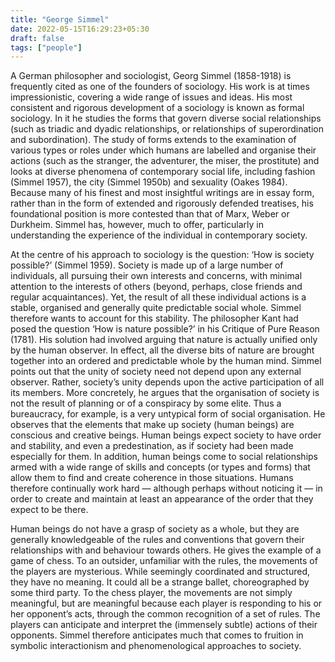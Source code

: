 ```yaml
---
title: "George Simmel"
date: 2022-05-15T16:29:23+05:30
draft: false
tags: ["people"]
---
```


A German philosopher and sociologist, Georg Simmel (1858-1918) is frequently cited as one of the founders of sociology. His work is at times impressionistic, covering a wide range of issues and ideas. His most consistent and rigorous development of a sociology is known as formal sociology. In it he studies the forms that govern diverse social relationships (such as triadic and dyadic relationships, or relationships of superordination and subordination). The study of forms extends to the examination of various types or roles under which humans are labelled and organise their actions (such as the stranger, the adventurer, the miser, the prostitute) and looks at diverse phenomena of contemporary social life, including fashion (Simmel 1957), the city (Simmel 1950b) and sexuality (Oakes 1984). Because many of his finest and most insightful writings are in essay form, rather than in the form of extended and rigorously defended treatises, his foundational position is more contested than that of Marx, Weber or Durkheim. Simmel has, however, much to offer, particularly in understanding the experience of the individual in contemporary society.

At the centre of his approach to sociology is the question: ‘How is society possible?’ (Simmel 1959). Society is made up of a large number of individuals, all pursuing their own interests and concerns, with minimal attention to the interests of others (beyond, perhaps, close friends and regular acquaintances). Yet, the result of all these individual actions is a stable, organised and generally quite predictable social whole. Simmel therefore wants to account for this stability. The philosopher Kant had posed the question ‘How is nature possible?’ in his Critique of Pure Reason (1781). His solution had involved arguing that nature is actually unified only by the human observer. In effect, all the diverse bits of nature are brought together into an ordered and predictable whole by the human mind. Simmel points out that the unity of society need not depend upon any external observer. Rather, society’s unity depends upon the active participation of all its members. More concretely, he argues that the organisation of society is not the result of planning or of a conspiracy by some elite. Thus a bureaucracy, for example, is a very untypical form of social organisation. He observes that the elements that make up society (human beings) are conscious and creative beings. Human beings expect society to have order and stability, and even a predestination, as if society had been made especially for them. In addition, human beings come to social relationships armed with a wide range of skills and concepts (or types and forms) that allow them to find and create coherence in those situations. Humans therefore continually work hard — although perhaps without noticing it — in order to create and maintain at least an appearance of the order that they expect to be there.

Human beings do not have a grasp of society as a whole, but they are generally knowledgeable of the rules and conventions that govern their relationships with and behaviour towards others. He gives the example of a game of chess. To an outsider, unfamiliar with the rules, the movements of the players are mysterious. While seemingly coordinated and structured, they have no meaning. It could all be a strange ballet, choreographed by some third party. To the chess player, the movements are not simply meaningful, but are meaningful because each player is responding to his or her opponent’s acts, through the common recognition of a set of rules. The players can anticipate and interpret the (immensely subtle) actions of their opponents. Simmel therefore anticipates much that comes to fruition in symbolic interactionism and phenomenological approaches to society.


